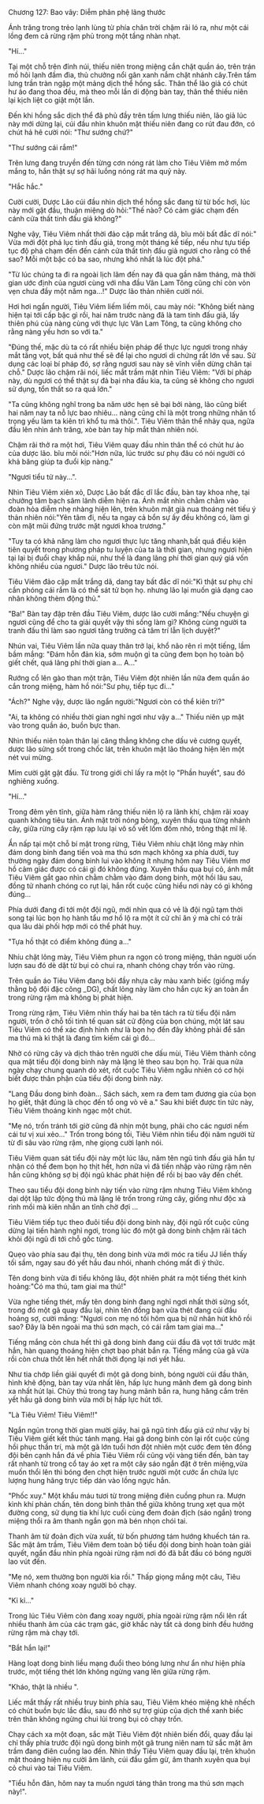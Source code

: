 




Chương 127: Bao vây: Diễm phân phệ lãng thước


Ánh trăng trong trẻo lạnh lùng từ phía chân trời chậm rãi ló ra, như một cái lồng đem cả rừng rậm phủ trong một tầng nhàn nhạt.

"Hí..."

Tại một chỗ trên đỉnh núi, thiếu niên trong miệng cắn chặt quần áo, trên trán mồ hôi lạnh đầm đìa, thủ chưởng nổi gân xanh nắm chặt nhánh cây.Trên tấm lưng trần tràn ngập một mảng dịch thể hồng sắc. Thân thể lão giả có chút hư ảo đang thoa đều, mà theo mỗi lần di động bàn tay, thân thể thiếu niên lại kịch liệt co giật một lần.

Đến khi hồng sắc dịch thể đã phủ đầy trên tấm lưng thiếu niên, lão giả lúc này mới dừng lại, cúi đầu nhìn khuôn mặt thiếu niên đang co rút đau đớn, có chút hả hê cười nói: "Thư sướng chứ?"

"Thư sướng cái rắm!"

Trên lưng đang truyền đến từng cơn nóng rát làm cho Tiêu Viêm mở mồm mắng to, hắn thật sự sợ hãi luồng nóng rát ma quỷ này.

"Hắc hắc."

Cười cười, Dược Lão cúi đầu nhìn dịch thể hồng sắc đang từ từ bốc hơi, lúc này mới gật đầu, thuận miệng dò hỏi:"Thế nào? Có cảm giác chạm đến cánh cửa thất tinh đấu giả không?"

Nghe vậy, Tiêu Viêm nhất thời đảo cặp mắt trắng dã, bĩu môi bất đắc dĩ nói:" Vừa mới đột phá lục tinh đấu giả, trong một tháng kế tiếp, nếu như tựu tiếp tục độ phá chạm đến đến cánh cửa thất tinh đấu giả ngươi cho rằng có thể sao? Mỗi một bậc có ba sao, nhưng khó nhất là lúc đột phá."

"Từ lúc chúng ta đi ra ngoài lịch lãm đến nay đã qua gần năm tháng, mà thời gian ước định của ngươi cùng với nha đầu Vân Lam Tông cũng chỉ còn vỏn vẹn chưa đầy một năm nga…!" Dược lão thản nhiên cười nói.

Hơi hơi ngẩn người, Tiêu Viêm liếm liếm môi, cau mày nói: "Không biết nàng hiện tại tới cấp bậc gì rồi, hai năm trước nàng đã là tam tinh đấu giả, lấy thiên phú của nàng cùng với thực lực Vân Lam Tông, ta cũng không cho rằng nàng yếu hơn so với ta."

"Đúng thế, mặc dù ta có rất nhiều biện pháp để thực lực ngươi trong nháy mắt tăng vọt, bất quá như thế sẽ để lại cho ngươi di chứng rất lớn vể sau. Sử dụng các loại bí pháp đó, sợ rằng ngươi sau này sẽ vĩnh viễn dừng chân tại chỗ." Dược lão chậm rãi nói, liếc mắt trầm mặt nhìn Tiêu Viêm: "Với bí pháp này, dù ngươi có thể thật sự đả bại nha đầu kia, ta cũng sẽ không cho ngươi sử dụng, tổn thất so ra quá lớn."

"Ta cũng không nghĩ trong ba năm ước hẹn sẽ bại bởi nàng, lão cũng biết hai năm nay ta nỗ lực bao nhiêu… nàng cũng chỉ là một trong những nhân tố trọng yếu làm ta kiên trì khổ tu mà thôi.". Tiêu Viêm thân thể nhảy qua, ngửa đầu lên nhìn ánh trăng, xòe bàn tay híp mắt thản nhiên nói.

Chậm rãi thở ra một hơi, Tiêu Viêm quay đầu nhìn thân thể có chút hư ảo của dược lão. bĩu môi nói:"Hơn nữa, lúc trước sư phụ đâu có nói người có khả băng giúp ta đuổi kịp nàng."

"Ngươi tiểu tử này...".

Nhìn Tiêu Viêm xiên xỏ, Dược Lão bất đắc dĩ lắc đầu, bàn tay khoa nhẹ, tại chưởng tâm bạch sâm lãnh diễm hiện ra. Ánh mắt nhìn chằm chằm vào đoàn hỏa diễm nhẹ nhàng hiện lên, trên khuôn mặt già nua thoáng nét tiếu ý thản nhiên nói:"Yên tâm đi, nếu ta ngay cả bổn sự ấy đều không có, làm gì còn mặt mũi đứng trước mặt ngươi khoa trương."

"Tuy ta có khả năng làm cho ngươi thực lực tăng nhanh,bất quá điều kiện tiên quyết trong phương pháp tu luyện của ta là thời gian, nhưng ngươi hiện tại lại bị đuổi chạy khắp núi, như thế là đang lãng phí thời gian quý giá vốn không nhiều của ngươi." Dược lão trêu tức nói.

Tiêu Viêm đảo cặp mắt trắng dã, dang tay bất đắc dĩ nói:"Kì thật sư phụ chỉ cần phóng cái rắm là có thể sát tử bọn họ. nhưng lão lại muốn giả dạng cao nhân không thèm động thủ."

"Ba!" Bàn tay đập trên đầu Tiêu Viêm, dược lão cười mắng:"Nếu chuyện gì ngươi cũng để cho ta giải quyết vậy thì sống làm gì? Không cùng người ta tranh đấu thì làm sao ngươi tăng trưởng cả tâm trí lẫn lịch duyệt?"

Nhún vai, Tiêu Viêm lần nữa quay thân trở lại, khổ não rên rỉ một tiếng, lầm bầm mắng: "Đám hỗn đản kia, sớm muộn gì ta cũng đem bọn họ toàn bộ giết chết, quá lãng phí thời gian a... A..."

Rướng cổ lên gào than một trận, Tiêu Viêm đột nhiên lần nữa đem quần áo cắn trong miệng, hàm hồ nói:"Sư phụ, tiếp tục đi..."

"Ách?" Nghe vậy, dược lão ngẩn người:"Ngươi còn có thể kiên trì?"

"Ai, ta không có nhiều thời gian nghỉ ngơi như vậy a..." Thiếu niên ụp mặt vào trong quần áo, buồn bực than.

Nhìn thiếu niên toàn thân lại căng thẳng không che dấu vẻ cương quyết, dược lão sửng sốt trong chốc lát, trên khuôn mặt lão thoáng hiện lên một nét vui mừng.

Mỉm cười gật gật đầu. Từ trong giới chỉ lấy ra một lọ "Phần huyết", sau đó nghiêng xuống.

"Hí..."

Trong đêm yên tĩnh, giữa hàm răng thiếu niên lộ ra lãnh khí, chậm rãi xoay quanh không tiêu tán. Ánh mặt trời nóng bỏng, xuyên thấu qua từng nhánh cây, giữa rừng cây rậm rạp lưu lại vô số vết lốm đốm nhỏ, trông thật mĩ lệ.

Ẩn nấp tại một chỗ bí mật trong rừng, Tiêu Viêm nhíu chặt lông mày nhìn đám dong binh đang tiến voà ma thú sơn mạch không xa phía dưới, tuy thường ngày đám dong binh lui vào không ít nhưng hôm nay Tiêu Viêm mơ hồ cảm giác được có cái gì đó không đúng. Xuyên thấu qua bụi cỏ, ánh mắt Tiêu Viêm gắt gao nhìn chằm chằm vào đám dong binh, một hồi lâu sau, đồng tử nhanh chóng co rụt lại, hắn rốt cuộc cũng hiểu nơi này có gì không đúng...

Phía dưới đang đi tới một đội ngũ, mới nhìn qua có vẻ là đội ngũ tạm thời song tại lúc bọn họ hành tẩu mơ hồ lộ ra một ít cử chỉ ăn ý mà chỉ có trải qua lâu dài phối hợp mới có thể phát huy.

"Tựa hồ thật có điểm không đúng a..."

Nhíu chặt lông mày, Tiêu Viêm phun ra ngọn cỏ trong miệng, thân người uốn lượn sau đó dè dặt từ bụi cỏ chui ra, nhanh chóng chạy trốn vào rừng.

Trên quần áo Tiêu Viêm đang bôi đầy nhựa cây màu xanh biếc (giống mấy thằng bộ đội đặc công _DG), chất lỏng này làm cho hắn cực kỳ an toàn ẩn trong rừng rậm mà không bị phát hiện.

Trong rừng rậm, Tiêu Viêm nhìn thấy hai ba tên tách ra từ tiểu đội năm người, trốn ở chỗ tối tinh tế quan sát cử động của bọn chúng, một lát sau Tiêu Viêm có thể xác định hình như là bọn họ đến đây không phải để săn ma thú mà kì thật là đang tìm kiếm cái gì đó…

Nhờ có rừng cây và dịch thảo trên người che dấu mùi, Tiêu Viêm thành công qua mặt tiểu đội dong binh này mà lặng lẽ theo sau bọn họ. Trải qua nửa ngày chạy chung quanh dò xét, rốt cuộc Tiêu Viêm ngẫu nhiên có cơ hội biết được thân phận của tiểu đội dong binh này.

"Lang Đầu dong binh đoàn... Sách sách, xem ra đem tam đương gia của bọn họ giết, thật đúng là chọc đến tổ ong vò vẽ a." Sau khi biết được tin tức này, Tiêu Viêm thoáng kinh ngạc một chút.

"Mẹ nó, trốn tránh tới giờ cũng đã nhịn một bụng, phải cho các ngươi nếm cái tư vị xui xẻo…" Trốn trong bóng tối, Tiêu Viêm nhìn tiểu đội năm người từ từ đi sâu vào rừng rậm, nhẹ giọng cười lạnh nói.

Tiêu Viêm quan sát tiểu đội này một lúc lâu, năm tên ngũ tinh đấu giả hắn tự nhận có thể đem bọn họ thịt hết, hơn nữa vì đã tiến nhập vào rừng rậm nên hắn cũng không sợ bị đội ngũ khác phát hiện để rồi bị bao vây đến chết.

Theo sau tiểu đội dong binh này tiến vào rừng rậm nhưng Tiêu Viêm không dại dột lập tức động thủ mà lặng lẽ trốn trong rừng cây, giống như độc xà rình mồi mà kiên nhẫn an tĩnh chờ đợi …

Tiêu Viêm tiếp tục theo đuôi tiểu đội dong binh này, đội ngũ rốt cuộc cũng dừng lại tiến hành nghỉ ngơi, trong lúc đó một gã dong binh chậm rãi tách khỏi đội ngũ đi tới chỗ gốc tùng.

Quẹo vào phía sau đại thụ, tên dong binh vừa mới móc ra tiểu JJ liền thấy tối sầm, ngay sau đó yết hầu đau nhói, nhanh chóng mất đi ý thức.

Tên dong binh vừa đi tiểu không lâu, đột nhiên phát ra một tiếng thét kinh hoảng:"Có ma thú, tam giai ma thú!"

Vừa nghe tiếng thét, mấy tên dong binh đang nghỉ ngơi nhất thời sửng sốt, trong đó một gã quay đầu lại, nhìn tên đồng bạn vừa thét đang cúi đầu hoảng sợ, cười mắng: "Ngươi con mẹ nó tối hôm qua bị nữ nhân hút khô rồi sao? Đây là bên ngoài ma thú sơn mạch, có cái rắm tam giai ma..."

Tiếng mắng còn chưa hết thì gã dong binh đang cúi đầu đã vọt tới trước mặt hắn, hàn quang thoáng hiện chợt bạo phát bắn ra. Tiếng mắng của gã vừa rồi còn chưa thốt lên hết nhất thời đọng lại nơi yết hầu.

Như tia chớp liền giải quyết đi một gã dong binh, bóng người cúi đầu thân, hình khẽ động, bàn tay vừa nhất lên, hấp lực hung mãnh đem gã dong binh xa nhất hút lại. Chủy thủ trong tay hung mãnh bắn ra, hung hăng cắm trên yết hầu gã dong binh vừa mới bị hấp lực hút tới.

"Là Tiêu Viêm! Tiêu Viêm!!"

Ngắn ngủn trong thời gian mười giây, hai gã ngũ tinh đấu giả cứ như vậy bị Tiêu Viêm giết kết thúc tánh mạng. Hai gã dong binh còn lại rốt cuộc cũng hồi phục thần trí, mà một gã lớn tuổi hơn đột nhiên một cước đem tên đồng đội bên cạnh hắn đá về phía Tiêu Viêm rồi cũng vội vàng tiến đến, bàn tay rất nhanh từ trong cổ tay áo xẹt ra một cây sáo ngắn đặt ở trên miệng,vừa muốn thổi lên thì bóng đen chợt hiện trước người một cước ẩn chứa lực lượng hung hãng trực tiếp dán vào lồng ngực hắn.

"Phốc xuy." Một khẩu máu tươi từ trong miệng điên cuồng phun ra. Mượn kình khí phản chấn, tên dong binh thân thể giữa không trung xẹt qua một đường cong, sử dụng tia khí lực cuối cùng đem đoản địch (sáo ngắn) trong miệng thổi ra âm thanh ngắn gọn mà bén nhọn chói tai.

Thanh âm từ đoản địch vừa xuất, từ bốn phương tám hướng khuếch tán ra. Sắc mặt âm trầm, Tiêu Viêm đem toàn bộ tiểu đội dong binh hoàn toàn giải quyết, ngẩn đầu nhìn phía ngoài rừng rậm nơi đó đã bắt đầu có bóng người lao vút đến.

"Mẹ nó, xem thường bọn người kia rồi." Thấp giọng mắng một câu, Tiêu Viêm nhanh chóng xoay người bỏ chạy.

"Kỉ kỉ..."

Trong lúc Tiêu Viêm còn đang xoay người, phía ngoài rừng rậm nổi lên rất nhiều thanh âm của các trạm gác, giờ khắc này tất cả dong binh đều hướng rừng rậm mà chạy tới.

"Bắt hắn lại!"

Hàng loạt dong binh liều mạng đuổi theo bóng lưng như ẩn như hiện phía trước, một tiếng thét lớn không ngừng vang lên giữa rừng rậm.

"Kháo, thật là nhiều ".

Liếc mắt thấy rất nhiều truy binh phía sau, Tiêu Viêm khéo miệng khẽ nhếch có chút buồn bực lắc đầu, sau đó nhờ sự trợ giúp của dịch thể xanh biếc trên thân không ngừng chui lủi trong bụi cỏ chạy trốn.

Chạy cách xa một đoạn, sắc mặt Tiêu Viêm đột nhiên biến đổi, quay đầu lại chỉ thấy phía trước đội ngũ dong binh một gã trung niên nam tử sắc mặt âm trầm đang điên cuồng lao đến. Nhìn thấy Tiêu Viêm quay đầu lại, trên khuôn mặt thoáng hiện nụ cười âm lãnh, cúi đầu gầm gừ, âm thanh xuyên qua bụi cỏ chui vào tai Tiêu Viêm.

"Tiểu hỗn đản, hôm nay ta muốn ngươi táng thân trong ma thú sơn mạch này!".




